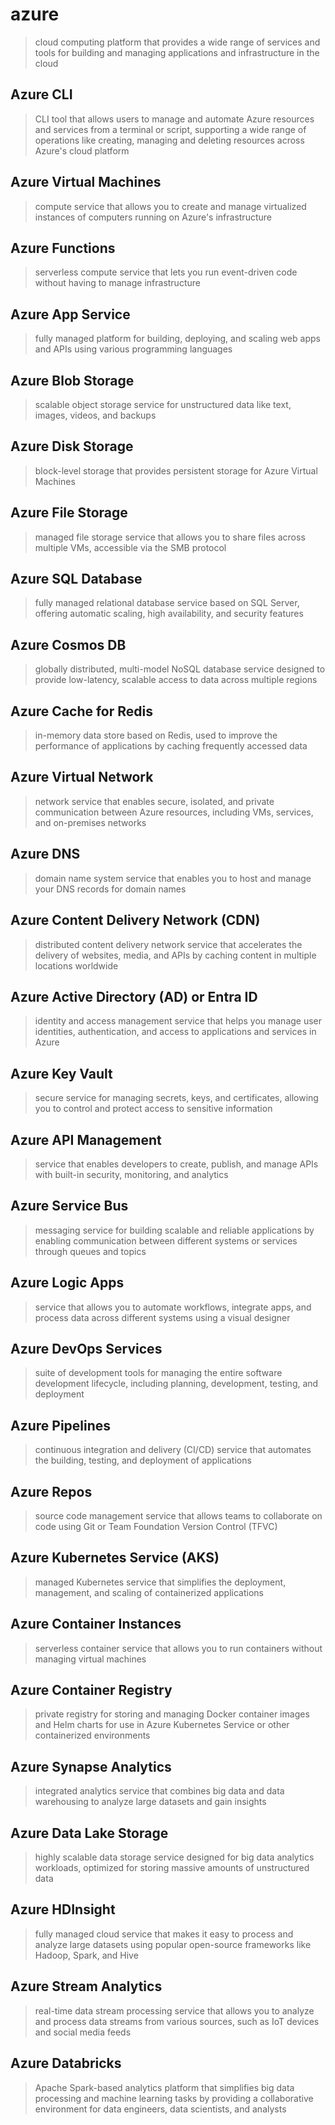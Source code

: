 
# azure

> cloud computing platform that provides a wide range of services and tools for building and managing applications and infrastructure in the cloud

## Azure CLI

> CLI tool that allows users to manage and automate Azure resources and services from a terminal or script, supporting a wide range of operations like creating, managing and deleting resources across Azure's cloud platform

## Azure Virtual Machines

> compute service that allows you to create and manage virtualized instances of computers running on Azure's infrastructure

## Azure Functions

> serverless compute service that lets you run event-driven code without having to manage infrastructure

## Azure App Service

> fully managed platform for building, deploying, and scaling web apps and APIs using various programming languages

## Azure Blob Storage

> scalable object storage service for unstructured data like text, images, videos, and backups

## Azure Disk Storage

> block-level storage that provides persistent storage for Azure Virtual Machines

## Azure File Storage

> managed file storage service that allows you to share files across multiple VMs, accessible via the SMB protocol

## Azure SQL Database

> fully managed relational database service based on SQL Server, offering automatic scaling, high availability, and security features

## Azure Cosmos DB

> globally distributed, multi-model NoSQL database service designed to provide low-latency, scalable access to data across multiple regions

## Azure Cache for Redis

> in-memory data store based on Redis, used to improve the performance of applications by caching frequently accessed data

## Azure Virtual Network

> network service that enables secure, isolated, and private communication between Azure resources, including VMs, services, and on-premises networks

## Azure DNS

> domain name system service that enables you to host and manage your DNS records for domain names

## Azure Content Delivery Network (CDN)

> distributed content delivery network service that accelerates the delivery of websites, media, and APIs by caching content in multiple locations worldwide

## Azure Active Directory (AD) or Entra ID

> identity and access management service that helps you manage user identities, authentication, and access to applications and services in Azure

## Azure Key Vault

> secure service for managing secrets, keys, and certificates, allowing you to control and protect access to sensitive information

## Azure API Management

> service that enables developers to create, publish, and manage APIs with built-in security, monitoring, and analytics

## Azure Service Bus

> messaging service for building scalable and reliable applications by enabling communication between different systems or services through queues and topics

## Azure Logic Apps

> service that allows you to automate workflows, integrate apps, and process data across different systems using a visual designer

## Azure DevOps Services

> suite of development tools for managing the entire software development lifecycle, including planning, development, testing, and deployment

## Azure Pipelines

> continuous integration and delivery (CI/CD) service that automates the building, testing, and deployment of applications

## Azure Repos

> source code management service that allows teams to collaborate on code using Git or Team Foundation Version Control (TFVC)

## Azure Kubernetes Service (AKS)

> managed Kubernetes service that simplifies the deployment, management, and scaling of containerized applications

## Azure Container Instances

> serverless container service that allows you to run containers without managing virtual machines

## Azure Container Registry

> private registry for storing and managing Docker container images and Helm charts for use in Azure Kubernetes Service or other containerized environments

## Azure Synapse Analytics

> integrated analytics service that combines big data and data warehousing to analyze large datasets and gain insights

## Azure Data Lake Storage

> highly scalable data storage service designed for big data analytics workloads, optimized for storing massive amounts of unstructured data

## Azure HDInsight

> fully managed cloud service that makes it easy to process and analyze large datasets using popular open-source frameworks like Hadoop, Spark, and Hive

## Azure Stream Analytics

> real-time data stream processing service that allows you to analyze and process data streams from various sources, such as IoT devices and social media feeds

## Azure Databricks

> Apache Spark-based analytics platform that simplifies big data processing and machine learning tasks by providing a collaborative environment for data engineers, data scientists, and analysts
